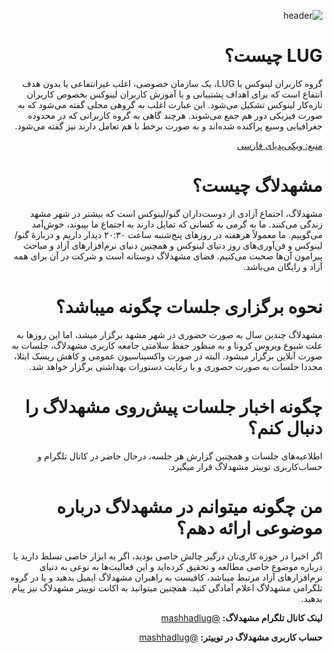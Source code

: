 <div dir='rtl'>
  
![header](https://user-images.githubusercontent.com/21690865/120607439-675fba80-c465-11eb-8b57-891495c01d66.jpeg)

# LUG چیست؟

گروه کاربران لینوکس یا LUG، یک سازمان خصوصی، اغلب غیرانتفاعی یا بدون هدف انتفاع است که برای اهداف پشتیبانی و یا آموزش کاربران لینوکس بخصوص کاربران تازه‌کار لینوکس تشکیل می‌شود. این عبارت اغلب به گروهی محلی گفته می‌شود که به صورت فیزیکی دور هم جمع می‌شوند. هرچند گاهی به گروه کاربرانی که در محدوده جغرافیایی وسیع پراکنده شده‌اند و به صورت برخط با هم تعامل دارند نیز گفته می‌شود.
  
[منبع: ویکی‌پدیای فارسی](https://fa.wikipedia.org/wiki/%DA%AF%D8%B1%D9%88%D9%87_%DA%A9%D8%A7%D8%B1%D8%A8%D8%B1%D8%A7%D9%86_%D9%84%DB%8C%D9%86%D9%88%DA%A9%D8%B3)                 

# مشهدلاگ چیست؟

مشهد‌لاگ،  اجتماع آزادی از دوست‌داران گنو/لینوکس است که بیشتر در شهر مشهد زندگی می‌کنند. ما به گرمی به کسانی که تمایل دارند به اجتماع ما بپیوند، خوش‌آمد می‌گوییم. ما معمولاً هرهفته در روزهای پنج‌شنبه ساعت ۲۰:۳۰ دیدار داریم و دربارهٔ گنو/لینوکس و فن‌آوری‌های روز دنیای لینوکس و همچنین دنیای نرم‌افزارهای آزاد و مباحث پیرامون‌ آن‌ها صحبت می‌کنیم. فضای مشهدلاگ دوستانه است و شرکت در آن برای همه آزاد و رایگان می‌باشد.                    

# نحوه برگزاری جلسات چگونه میباشد؟
 
مشهدلاگ چندین سال به صورت حضوری در شهر مشهد برگزار میشد، اما این روزها به علت شیوع ویروس کرونا و به منظور حفظ سلامتی جامعه کاربری مشهد‌لاگ، جلسات به صورت آنلاین برگزار میشود. البته در صورت واکسیناسیون عمومی و کاهش ریسک ابتلا، مجددا جلسات به صورت حضوری و با رعایت دستورات بهداشتی برگزار خواهد شد. 

# چگونه اخبار جلسات پیش‌روی مشهدلاگ را دنبال کنم؟

اطلاعیه‌های جلسات و همچنین گزارش هر جلسه، درحال حاضر در کانال تلگرام و حساب‌کاربری توییتر مشهد‌لاگ قرار میگیرد.

# من چگونه میتوانم در مشهد‌لاگ درباره موضوعی ارائه دهم؟

اگر اخیرا در حوزه کاری‌تان درگیر چالش خاصی بودید، اگر به ابزار خاصی تسلط دارید یا درباره موضوع خاصی مطالعه و تحقیق کرده‌اید و این فعالیت‌ها به نوعی به دنیای نرم‌افزارهای آزاد مرتبط میباشد، کافیست به راهبران مشهد‌لاگ ایمیل بدهید و یا در گروه تلگرامی مشهد‌لاگ اعلام آمادگی کنید. همچنین میتوانید به اکانت توییتر مشهدلاگ نیز پیام بدهید.

**لینک کانال تلگرام مشهدلاگ:** [@mashhadlug](https://t.me/mashhadlug/)

**حساب کاربری مشهد‌لاگ در توییتر:** [@mashhadlug](https://twitter.com/mashhadlug)

</div>
